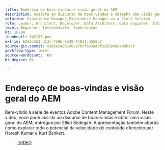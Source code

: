 ```yaml
---
title: Endereço de boas-vindas e visão geral do AEM
description: assista ao discurso de boas-vindas e obtenha uma visão geral do AEM, capas que desbloqueiam o poder da velocidade do conteúdo,
solution: Experience Manager,Experience Manager as a Cloud Service
role: Leader, Architect, Developer, Data Architect, Data Engineer, Admin, User
level: Beginner, Intermediate, Experienced
kt: 10784
thumbnail: 345183.png
exl-id: 62d5d3b3-d13c-4b8b-8a38-f1031cdb58c2
source-git-commit: ca06e5a8b1602a7bcfb83a43f529680a5a96bacf
workflow-type: tm+mt
source-wordcount: '69'
ht-degree: 0%

---
```


# Endereço de boas-vindas e visão geral do AEM

Bem-vindo à série de eventos Adobe Content Management Forum. Neste vídeo, você pode assistir ao discurso de boas-vindas e obter uma visão geral do AEM, entregue por Elliot Sedegah. A apresentação também aborda como explorar todo o potencial da velocidade do conteúdo oferecido por Haresh Kumar e Kurt Benkert.

>[!VIDEO](https://video.tv.adobe.com/v/345183/?quality=12&learn=on)
